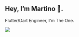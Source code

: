 ## Hey, I’m Martino 👋.

Flutter/Dart Engineer, I'm The One.

 ![](https://github-readme-stats.vercel.app/api?username=reussiteforever&show_icons=true&count_private=true&bg_color=0D1117&border_radius=0&hide_title=true&text_color=FFF&icon_color=296ECA&)
 
 <!---
![Always Good Apps](https://github.com/martinoyovo/martinoyovo/blob/main/tino.co.jpg)
 👀I'm a Mobile Engineer. I'm a <strong>Coach at [Flutter Togo](https://twitter.com/fluttertg)</strong>I preach Flutter, I build your dream app with Flutter. I'm the One
 🌱 I'm the One.I’m currently working to be a Flutter GDE (Google Developer Expert) and how to make nice websites with the powerful tailwind.css library.

    
        ![](https://komarev.com/ghpvc/?username=martinoyovo)
   
   
  :computer: Most used languages 

    [![Most used languages](https://github-readme-stats.vercel.app/api/top-langs/?username=martinoyovo&langs_count=5&hide_title=true&bg_color=0D1117&border_radius=0&hide_title=true&text_color=FFF&icon_color=296ECA)](https://github.com/martinoyovo/github-readme-stats)


martinoyovo/martinoyovo is a ✨ special ✨ repository because its `README.md` (this file) appears on your GitHub profile.
You can click the Preview link to take a look at your changes.
--->
